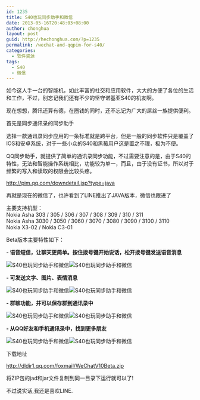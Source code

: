 ```yaml
---
id: 1235
title: S40也玩同步助手和微信
date: 2013-05-16T20:48:03+08:00
author: chonghua
layout: post
guid: http://hechonghua.com/?p=1235
permalink: /wechat-and-qqpim-for-s40/
categories:
  - 软件资源
tags:
  - S40
  - 微信
---
```

如今这人手一台的智能机，如此丰富的社交和应用软件，大大的方便了各位的生活和工作，不过，别忘记我们还有不少的坚守诺基亚S40的机友啊。

<!--more-->

现在想想，腾讯还算有德，在圈钱的同时，还不忘记为广大的屌丝一族提供便利。

首先是同步通讯录的同步助手

选择一款通讯录同步应用的一条标准就是跨平台，但是一般的同步软件只是覆盖了IOS和安卓系统，对于一些小众的S40和黑莓用户这是置之不理，极为不便。

QQ同步助手，就提供了简单的通讯录同步功能，不过需要注意的是，由于S40的特性，无法和智能操作系统相比，功能较为单一，而且，由于没有证书，所以对于频繁的写入和读取的权限会比较头疼。

<a title="http://pim.qq.com/downdetail.jsp?type=java" href="http://pim.qq.com/downdetail.jsp?type=java" target="_blank">http://pim.qq.com/downdetail.jsp?type=java</a>

再就是现在的微信了，也许看到了LINE推出了JAVA版本，微信也跟进了

主要支持机型：  
Nokia Asha 303 / 305 / 306 / 307 / 308 / 309 / 310 / 311  
Nokia Asha 3030 / 3050 / 3060 / 3070 / 3080 / 3090 / 3100 / 3110  
Nokia X3-02 / Nokia C3-01 

Beta版本主要特性如下： 

**- 语音短信，让聊天更简单。按住拨号键开始说话，松开拨号键发送语音消息** 

![S40也玩同步助手和微信](http://weixin.qq.com/zh_CN/htmledition/images/weixin/weixin_s40_1.0/1_1.zh_CN15ac45.jpg)![S40也玩同步助手和微信](http://weixin.qq.com/zh_CN/htmledition/images/weixin/weixin_s40_1.0/1_2.zh_CN15ac45.jpg) 

**- 可发送文字、图片、表情消息** 

![S40也玩同步助手和微信](http://weixin.qq.com/zh_CN/htmledition/images/weixin/weixin_s40_1.0/2_1.zh_CN15ac45.jpg)![S40也玩同步助手和微信](http://weixin.qq.com/zh_CN/htmledition/images/weixin/weixin_s40_1.0/2_2.zh_CN15ac45.jpg) 

**- 群聊功能，并可以保存群到通讯录中** 

![S40也玩同步助手和微信](http://weixin.qq.com/zh_CN/htmledition/images/weixin/weixin_s40_1.0/3_1.zh_CN15ac45.jpg)![S40也玩同步助手和微信](http://weixin.qq.com/zh_CN/htmledition/images/weixin/weixin_s40_1.0/3_2.zh_CN15ac45.jpg) 

**- 从QQ好友和手机通讯录中，找到更多朋友** 

![S40也玩同步助手和微信](http://weixin.qq.com/zh_CN/htmledition/images/weixin/weixin_s40_1.0/4_1.zh_CN15ac45.jpg)![S40也玩同步助手和微信](http://weixin.qq.com/zh_CN/htmledition/images/weixin/weixin_s40_1.0/4_2.zh_CN15ac45.jpg) 

下载地址

<a title="http://dldir1.qq.com/foxmail/WeChatV10Beta.zip" href="http://dldir1.qq.com/foxmail/WeChatV10Beta.zip" target="_blank">http://dldir1.qq.com/foxmail/WeChatV10Beta.zip</a>

将ZIP包的jad和jar文件复制到同一目录下运行就可以了!

不过说实话,我还是喜欢LINE.